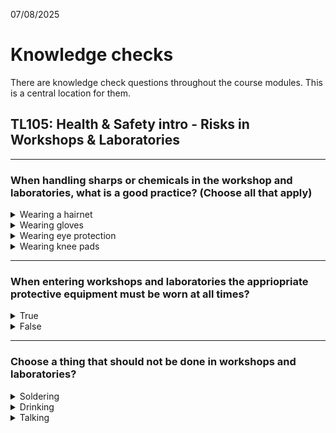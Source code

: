 07/08/2025

# Knowledge checks

There are knowledge check questions throughout the course modules.
This is a central location for them.

## TL105: Health & Safety intro - Risks in Workshops & Laboratories
---

### When handling sharps or chemicals in the workshop and laboratories, what is a good practice? (Choose all that apply)

<details>
<summary>Wearing a hairnet</summary>
Wrong
</details>

<details>
<summary>Wearing gloves</summary>
Correct
</details>

<details>
<summary>Wearing eye protection</summary>
Correct
</details>

<details>
<summary>Wearing knee pads</summary>
Wrong
</details>

---

### When entering workshops and laboratories the appriopriate protective equipment must be worn at all times?

<details>
<summary>True</summary>
Correct
</details>

<details>
<summary>False</summary>
Wrong
</details>

---

### Choose a thing that should not be done in workshops and laboratories?

<details>
<summary>Soldering</summary>
Wrong
</details>

<details>
<summary>Drinking</summary>
Correct
</details>

<details>
<summary>Talking</summary>
Wrong
</details>
